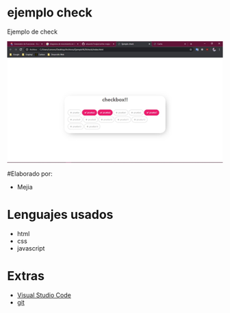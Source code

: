 # ejemplo check

Ejemplo de check

![Portada del proyecto](assets/portada.jpeg)

#Elaborado por: 
* Mejia
# Lenguajes usados

* html
* css
* javascript 

# Extras

* [Visual Studio Code](https://code.visualstudio.com/)
* [git](https://git-scm.com/)


